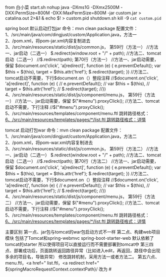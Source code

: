 from 白小菜
start.sh
nohup java -DXms1G -DXmx2500M -DXX:PermSize=800M -DXX:MaxPermSize=800M -jar custom.jar > catalina.out 2>&1 & echo $! > custom.pid
shutdown.sh
kill -9 `cat custom.pid`


spring boot 默认启动打包jar
命令：mvn clean package
配置文件：1、/src/main/java/com/dingjust/custom/Application.java，方法一
        2、/pom.xml，将pom-jar.xml内容复制进去
        3、/src/main/resources/static/dist/js/common.js，
            第59行（方法一）
                    //方法一、jar启动（二选一）
                    $.redirect(window.root + "/" + path);
                    //方法二、tomcat启动（二选一）
                    //$.redirect(path);
            第70行（方法一）
                    //方法一、jar启动需要，保留
                    $document.on('click', 'a[redirect]', function (e) {
                            e.preventDefault();
                            var $this = $(this),
                            target = $this.attr('href');
                            $.redirect(target);
                    })
                    //方法二、tomcat启动不需要，下行$document.on（）整段注释
                    //$document.on('click', 'a[redirect]', function (e) {
                    //      e.preventDefault();
                    //      var $this = $(this),
                    //      target = $this.attr('href');
                    //      $.redirect(target);
                    //})
        4、/src/main/resources/static/dist/js/component/menu.js，
            第59行（方法一）
                    //方法一、jar启动需要，保留
                    $("#menu").proxyClick();
                    //方法二、tomcat启动不需要，下行注释
                    //$("#menu").proxyClick();
        5、/src/main/resources/templates/component/menu.ftl 
            跳转路径格式：<a href="${springMacroRequestContext.contextPath}/user/list">
        6、/src/main/resources/templates/pages/*/list.ftl 
            跳转路径格式：<a redirect href="${springMacroRequestContext.contextPath}/user/view/' + data + '">详情</a>
        
tomcat 启动打包war
命令：mvn clean package
配置文件：1、/src/main/java/com/dingjust/custom/Application.java，方法二
        2、/pom.xml，将pom-war.xml内容复制进去
        3、/src/main/resources/static/dist/js/common.js，
            第59行（方法二）
                    //方法一、jar启动（二选一）
                    $.redirect(window.root + "/" + path);
                    //方法二、tomcat启动（二选一）
                    //$.redirect(path);
            第70行（方法二）
                    //方法一、jar启动需要，保留
                    $document.on('click', 'a[redirect]', function (e) {
                            e.preventDefault();
                            var $this = $(this),
                            target = $this.attr('href');
                            $.redirect(target);
                    })
                    //方法二、tomcat启动不需要，下行$document.on（）整段注释
                    //$document.on('click', 'a[redirect]', function (e) {
                    //      e.preventDefault();
                    //      var $this = $(this),
                    //      target = $this.attr('href');
                    //      $.redirect(target);
                    //})
        4、/src/main/resources/static/dist/js/component/menu.js，
            第59行（方法二）
                    //方法一、jar启动需要，保留
                    $("#menu").proxyClick();
                    //方法二、tomcat启动不需要，下行注释
                    //$("#menu").proxyClick();
        5、/src/main/resources/templates/component/menu.ftl 
             跳转路径格式：<a href="#user/list">
        6、/src/main/resources/templates/pages/*/list.ftl 
             跳转路径格式：<a redirect href="#user/view/' + data + '">详情</a>
                   
主要区别
第一点、jar包与tomcat的war包启动方式不一样
第二点、构建web项目模块 包括了Tomcat和spring-webmvc
       spring-boot-starter-web 默认依赖了tomcat的starter 所以使得项目可以直接运行而不需要部署到tomcat中
第三四点、部署成功后，页面跳转返回路径异常（比如进入edit，再返回，路径中会出现多余的项目名，导致异常）
        修改跳转机制，采用方法一或者方法二。
第五六点、menu.ftl，<a href="
        list.ftl，<a redirect href="
        ${springMacroRequestContext.contextPath}/   改为   #